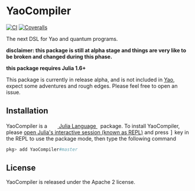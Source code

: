 # YaoCompiler

[![CI](https://github.com/QuantumBFS/YaoCompiler.jl/workflows/CI/badge.svg)](https://github.com/QuantumBFS/YaoCompiler.jl/actions?query=workflow%3ACI)
[![Coveralls](https://coveralls.io/repos/github/QuantumBFS/YaoCompiler.jl/badge.svg?branch=master)](https://coveralls.io/github/QuantumBFS/YaoCompiler.jl?branch=master)

The next DSL for Yao and quantum programs.

**disclaimer: this package is still at alpha stage and things are very like to be broken and changed during this phase.**

**this package requires Julia 1.6+**

This package is currently in release alpha, and is not included in [Yao](https://github.com/QuantumBFS/Yao.jl), expect some adventures and rough edges. Please feel free to open an issue.

## Installation

<p>
YaoCompiler is a &nbsp;
    <a href="https://julialang.org">
        <img src="https://raw.githubusercontent.com/JuliaLang/julia-logo-graphics/master/images/julia.ico" width="16em">
        Julia Language
    </a>
    &nbsp; package. To install YaoCompiler,
    please <a href="https://docs.julialang.org/en/v1/manual/getting-started/">open
    Julia's interactive session (known as REPL)</a> and press <kbd>]</kbd> key in the REPL to use the package mode, then type the following command
</p>

```julia
pkg> add YaoCompiler#master
```

## License

YaoCompiler is released under the Apache 2 license.

